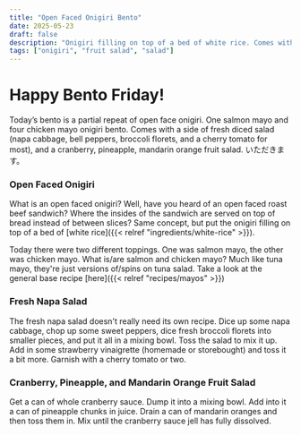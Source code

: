 ```yaml
---
title: "Open Faced Onigiri Bento"
date: 2025-05-23
draft: false
description: "Onigiri filling on top of a bed of white rice. Comes with vegetable and fruit side salads."
tags: ["onigiri", "fruit salad", "salad"]
---
```



# Happy Bento Friday!

Today’s bento is a partial repeat of open face onigiri. One salmon mayo and four chicken mayo onigiri bento. Comes with a side of fresh diced salad (napa cabbage, bell peppers, broccoli florets, and a cherry tomato for most), and a cranberry, pineapple, mandarin orange fruit salad. いただきます。

### Open Faced Onigiri
What is an open faced onigiri? Well, have you heard of an open faced roast beef sandwich? Where the insides of the sandwich are served on top of bread instead of between slices? Same concept, but put the onigiri filling on top of a bed of [white rice]({{< relref "ingredients/white-rice" >}}).

Today there were two different toppings. One was salmon mayo, the other was chicken mayo. What is/are salmon and chicken mayo? Much like tuna mayo, they're just versions of/spins on tuna salad. Take a look at the general base recipe [here]({{< relref "recipes/mayos" >}})

### Fresh Napa Salad
The fresh napa salad doesn't really need its own recipe. Dice up some napa cabbage, chop up some sweet peppers, dice fresh broccoli florets into smaller pieces, and put it all in a mixing bowl. Toss the salad to mix it up. Add in some strawberry vinaigrette (homemade or storebought) and toss it a bit more. Garnish with a cherry tomato or two.

### Cranberry, Pineapple, and Mandarin Orange Fruit Salad
Get a can of whole cranberry sauce. Dump it into a mixing bowl. Add into it a can of pineapple chunks in juice. Drain a can of mandarin oranges and then toss them in. Mix until the cranberry sauce jell has fully dissolved.